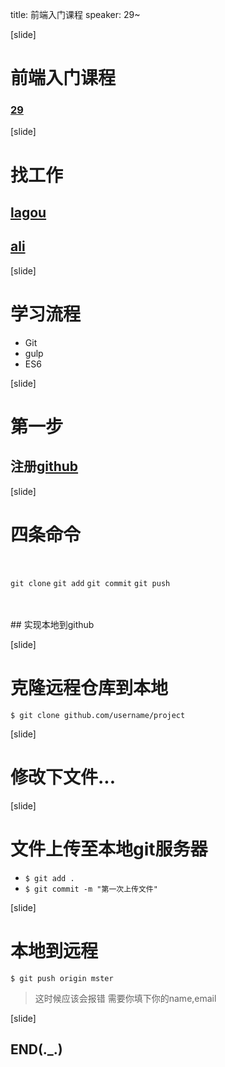 
 title: 前端入门课程
 speaker: 29~

[slide]

# 前端入门课程
### [29](https://github.com/zp29)

[slide]

# 找工作
## [lagou](http://www.lagou.com)
## [ali](https://campus.alibaba.com/position.htm?refno=11814)

[slide]

# 学习流程

- Git
- gulp
- ES6

[slide]

# 第一步

## 注册[github](http://github.com)

[slide]

# 四条命令
<br />

` git clone `
` git add `
` git commit `
` git push `

<br />
<br />
## 实现本地到github

[slide]

# 克隆远程仓库到本地
` $ git clone github.com/username/project `

[slide]

# 修改下文件...

[slide]

# 文件上传至本地git服务器

- `$ git add .`
- `$ git commit -m "第一次上传文件"`

[slide]

# 本地到远程

`$ git push origin mster`

> 这时候应该会报错
> 需要你填下你的name,email

[slide]

## END(._.)
